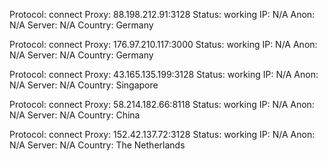 Protocol: connect
Proxy: 88.198.212.91:3128
Status: working
IP: N/A
Anon: N/A
Server: N/A
Country: Germany

Protocol: connect
Proxy: 176.97.210.117:3000
Status: working
IP: N/A
Anon: N/A
Server: N/A
Country: Germany

Protocol: connect
Proxy: 43.165.135.199:3128
Status: working
IP: N/A
Anon: N/A
Server: N/A
Country: Singapore

Protocol: connect
Proxy: 58.214.182.66:8118
Status: working
IP: N/A
Anon: N/A
Server: N/A
Country: China

Protocol: connect
Proxy: 152.42.137.72:3128
Status: working
IP: N/A
Anon: N/A
Server: N/A
Country: The Netherlands

